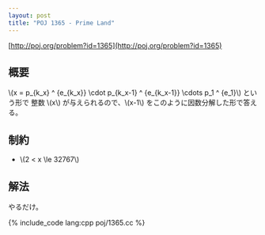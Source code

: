 ```yaml
---
layout: post
title: "POJ 1365 - Prime Land"
---
```

[http://poj.org/problem?id=1365](http://poj.org/problem?id=1365)

## 概要
\\(x = p\_{k\_x} ^ {e\_{k\_x}} \\cdot p\_{k\_x-1} ^ {e\_{k\_x-1}} \\cdots p\_1 ^ {e\_1}\\) という形で
整数 \\(x\\) が与えられるので、\\(x-1\\) をこのように因数分解した形で答える。

## 制約
- \\(2 < x \\le 32767\\)

## 解法
やるだけ。

{% include_code lang:cpp poj/1365.cc %}
